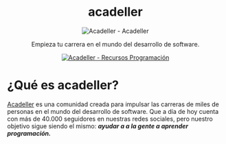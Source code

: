 <div align="center">

# acadeller

![Acadeller - Acadeller](https://i.imgur.com/MHrqFrY.png)

<p align="center">
  Empieza tu carrera en el mundo del desarrollo de software.
</p>
<p align="center">
  <a href="https://github.com/Acadeller/acadeller">
	<img alt="Acadeller - Recursos Programación" src="https://img.shields.io/badge/Acadeller-acadeller-yellow.svg">
	  <br>
 </a>
</p>

</div>

# ¿Qué es acadeller?

[Acadeller](https://github.com/Acadeller) es una comunidad creada para impulsar las carreras de miles de personas en el mundo del desarrollo de software. Que a día de hoy cuenta con más de 40.000 seguidores en nuestras redes sociales, pero nuestro objetivo sigue siendo el mismo: ***ayudar a a la gente a aprender programación.***
